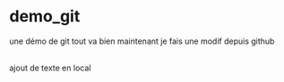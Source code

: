 # demo_git
une démo de git
tout va bien 
maintenant je fais une modif depuis github

<br> ajout de texte en local

